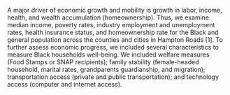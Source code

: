 A major driver of economic growth and mobility is growth in labor, income, health, and wealth accumulation (homeownership). Thus, we examine median income, poverty rates, industry employment and unemployment rates, health insurance status, and homeownership rate for the Black and general population across the counties and cities in Hampton Roads [1]. To further assess economic progress, we included several characteristics to measure Black households well-being.  We included welfare measures (Food Stamps or SNAP recipients); family stability (female-headed household, marital rates, grandparents guardianship, and migration); transportation access (private and public transportation); and technology access (computer and internet access). 
          
          